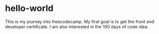 # hello-world
This is my journey into freecodecamp. 
My first goal is to get the front end developer certificate.
I am also interested in the 100 days of code idea.

